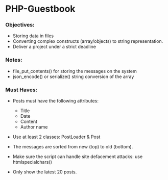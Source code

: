 # PHP-Guestbook




### Objectives:
- Storing data in files
- Converting complex constructs (array/objects) to string representation.
- Deliver a project under a strict deadline


### Notes:
- file_put_contents() for storing the messages on the system
- json_encode() or serialize() string conversion of the array


### Must Haves:
- Posts must have the following attributes:
    - Title
    - Date
    - Content
    - Author name

- Use at least 2 classes: PostLoader & Post
- The messages are sorted from new (top) to old (bottom).
- Make sure the script can handle site defacement attacks: use htmlspecialchars()
- Only show the latest 20 posts.